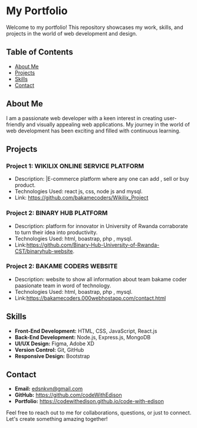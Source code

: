 # My Portfolio

Welcome to my portfolio! This repository showcases my work, skills, and projects in the world of web development and design.

## Table of Contents

- [About Me](#about-me)
- [Projects](#projects)
- [Skills](#skills)
- [Contact](#contact)

## About Me

I am a passionate web developer with a keen interest in creating user-friendly and visually appealing web applications. My journey in the world of web development has been exciting and filled with continuous learning.

## Projects

### Project 1: WIKILIX ONLINE SERVICE PLATFORM

- Description: |E-commerce platform where any one can add , sell or buy product.
- Technologies Used: react js, css, node js and mysql.
- Link: https://github.com/bakamecoders/Wikilix_Project

### Project 2: BINARY HUB PLATFORM

- Description: platform for innovator in University of Rwanda corraborate to turn their idea into productivity.
- Technologies Used: html, boastrap, php , mysql.
- Link:https://github.com/Binary-Hub-University-of-Rwanda-CST/binaryhub-website.

### Project 2: BAKAME CODERS WEBSITE

- Description: website to show all information about team bakame coder paasionate team in word of technology.
- Technologies Used: html, boastrap, php , mysql.
- Link:https://bakamecoders.000webhostapp.com/contact.html


## Skills

- **Front-End Development:** HTML, CSS, JavaScript, React.js
- **Back-End Development:** Node.js, Express.js, MongoDB
- **UI/UX Design:** Figma, Adobe XD
- **Version Control:** Git, GitHub
- **Responsive Design:** Bootstrap

## Contact

- **Email:** edsnkvn@gmail.com
- **GitHub:** https://github.com/codeWithEdison
- **Portfolio:** https://codewithedison.github.io/code-with-edison

Feel free to reach out to me for collaborations, questions, or just to connect. Let's create something amazing together!
